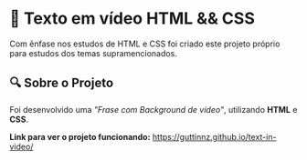 # 🎥 Texto em vídeo HTML && CSS
Com ênfase nos estudos de HTML e CSS foi criado este projeto próprio para estudos dos temas supramencionados.

## 🔍 Sobre o Projeto
Foi desenvolvido uma *"Frase com Background de vídeo"*, utilizando **HTML** e **CSS**. 

**Link para ver o projeto funcionando:** https://guttinnz.github.io/text-in-video/
